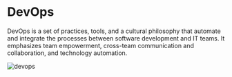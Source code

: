 # DevOps

DevOps is a set of practices, tools, and a cultural philosophy that automate and integrate the processes between software development and IT teams. It emphasizes team empowerment, cross-team communication and collaboration, and technology automation.

![devops](https://miro.medium.com/max/720/1*UJ7DBUYOKm6dPMJkANe88g.webp)

